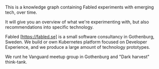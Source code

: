 This is a knowledge graph containing Fabled experiments with emerging tech, over time.

It will give you an overview of what we're experimenting with, but also recommendations into specific technology.

Fabled [https://fabled.se] is a small software consultancy in Gothenburg, Sweden. We build or own Kubernetes platform focused on Developer Experience, and we produce a large amount of technology prototypes.

We runt he Vanguard meetup group in Gothenburg and "Dark harvest" think-tank.

